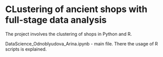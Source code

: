 # CLustering of ancient shops with full-stage data analysis

The project involves the clustering of shops in Python and R. 

DataScience_Odnoblyudova_Arina.ipynb - main file. There the usage of R scripts is explained.
